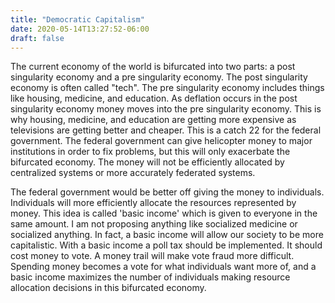 ```yaml
---
title: "Democratic Capitalism"
date: 2020-05-14T13:27:52-06:00
draft: false
---
```


The current economy of the world is bifurcated into two parts: a post singularity economy and a pre singularity economy. The post singularity economy is often called "tech". The pre singularity economy includes things like housing, medicine, and education. As deflation occurs in the post singularity economy money moves into the pre singularity economy. This is why housing, medicine, and education are getting more expensive as televisions are getting better and cheaper. This is a catch 22 for the federal government. The federal government can give helicopter money to major institutions in order to fix problems, but this will only exacerbate the bifurcated economy. The money will not be efficiently allocated by centralized systems or more accurately federated systems.

The federal government would be better off giving the money to individuals. Individuals will more efficiently allocate the resources represented by money. This idea is called 'basic income' which is given to everyone in the same amount. I am not proposing anything like socialized medicine or socialized anything. In fact, a basic income will allow our society to be more capitalistic. With a basic income a poll tax should be implemented. It should cost money to vote. A money trail will make vote fraud more difficult. Spending money becomes a vote for what individuals want more of, and a basic income maximizes the number of individuals making resource allocation decisions in this bifurcated economy.
